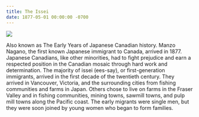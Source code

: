 ```yaml
---
title: The Issei
date: 1877-05-01 00:00:00 -0700
---
```


![](assets/to/early.png)

Also known as The Early Years of Japanese Canadian history. Manzo Nagano, the first known Japanese immigrant to Canada, arrived in 1877. Japanese Canadians, like other minorities, had to fight prejudice and earn a respected position in the Canadian mosaic through hard work and determination. The majority of issei (ees-say), or first-generation immigrants, arrived in the first decade of the twentieth century. They arrived in Vancouver, Victoria, and the surrounding cities from fishing communities and farms in Japan. Others chose to live on farms in the Fraser Valley and in fishing communities, mining towns, sawmill towns, and pulp mill towns along the Pacific coast. The early migrants were single men, but they were soon joined by young women who began to form families.
